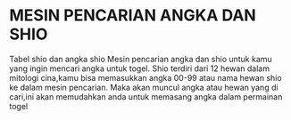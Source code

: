 # MESIN PENCARIAN ANGKA DAN SHIO
Tabel shio dan angka shio 
Mesin pencarian angka dan shio untuk kamu yang ingin mencari angka untuk togel.
Shio terdiri dari 12 hewan dalam mitologi cina,kamu bisa memasukkan angka 00-99 atau nama hewan
shio ke dalam mesin pencarian.
Maka akan muncul angka atau hewan yang di cari,ini akan memudahkan anda untuk memasang angka dalam permainan togel
